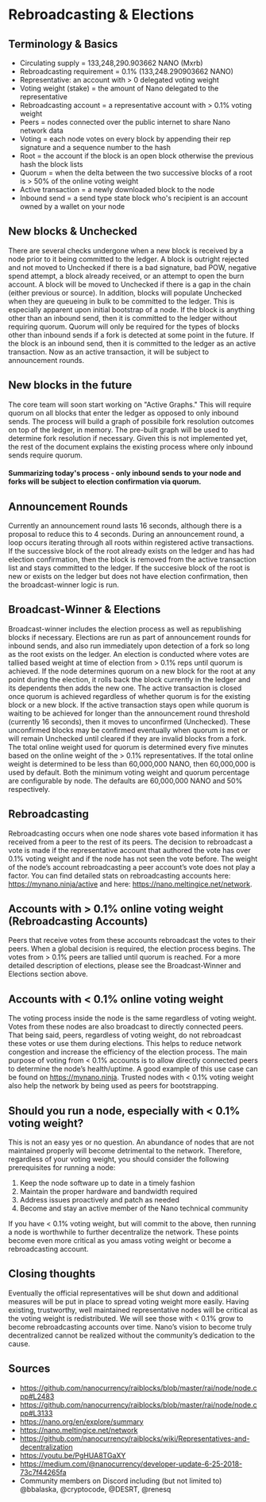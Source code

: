 # Rebroadcasting & Elections
 
## Terminology & Basics
* Circulating supply = 133,248,290.903662 NANO (Mxrb)
* Rebroadcasting requirement = 0.1% (133,248.290903662 NANO)
* Representative: an account with > 0 delegated voting weight
* Voting weight (stake) = the amount of Nano delegated to the representative
* Rebroadcasting account = a representative account with > 0.1% voting weight
* Peers = nodes connected over the public internet to share Nano network data
* Voting = each node votes on every block by appending their rep signature and a sequence number to the hash
* Root = the account if the block is an open block otherwise the previous hash the block lists
* Quorum = when the delta between the two successive blocks of a root is > 50% of the online voting weight
* Active transaction = a newly downloaded block to the node
* Inbound send = a send type state block who's recipient is an account owned by a wallet on your node

## New blocks & Unchecked
There are several checks undergone when a new block is received by a node prior to it being committed to the ledger.
A block is outright rejected and not moved to Unchecked if there is a bad signature, bad POW, negative spend attempt, a block already received, or an attempt to open the burn account.
A block will be moved to Unchecked if there is a gap in the chain (either previous or source).
In addition, blocks will populate Unchecked when they are queueing in bulk to be committed to the ledger. 
This is especially apparent upon initial bootstrap of a node.
If the block is anything other than an inbound send, then it is committed to the ledger without requiring quorum.
Quorum will only be required for the types of blocks other than inbound sends if a fork is detected at some point in the future. 
If the block is an inbound send, then it is committed to the ledger as an active transaction.
Now as an active transaction, it will be subject to announcement rounds.

## New blocks in the future
The core team will soon start working on "Active Graphs."
This will require quorum on all blocks that enter the ledger as opposed to only inbound sends.
The process will build a graph of possibile fork resolution outcomes on top of the ledger, in memory.
The pre-built graph will be used to determine fork resolution if necessary.
Given this is not implemented yet, the rest of the document explains the existing process where only inbound sends require quorum.

#### Summarizing today's process - only inbound sends to your node and forks will be subject to election confirmation via quorum.

## Announcement Rounds
Currently an announcement round lasts 16 seconds, although there is a proposal to reduce this to 4 seconds.
During an announcement round, a loop occurs iterating through all roots within registered active transactions. 
If the successive block of the root already exists on the ledger and has had election confirmation, then the block is removed from the active transaction list and stays committed to the ledger. 
If the succesive block of the root is new or exists on the ledger but does not have election confirmation, then the broadcast-winner logic is run.

## Broadcast-Winner & Elections
Broadcast-winner includes the election process as well as republishing blocks if necessary. 
Elections are run as part of announcement rounds for inbound sends, and also run immediately upon detection of a fork so long as the root exists on the ledger.
An election is conducted where votes are tallied based weight at time of election from > 0.1% reps until quorum is achieved. 
If the node determines quorum on a new block for the root at any point during the election, it rolls back the block currently in the ledger and its dependents then adds the new one. 
The active transaction is closed once quorum is achieved regardless of whether quorum is for the existing block or a new block. 
If the active transaction stays open while quorum is waiting to be achieved for longer than the announcement round threshold (currently 16 seconds), then it moves to unconfirmed (Unchecked). 
These unconfirmed blocks may be confirmed eventually when quorum is met or will remain Unchecked until cleared if they are invalid blocks from a fork.
The total online weight used for quorum is determined every five minutes based on the online weight of the > 0.1% representatives. 
If the total online weight is determined to be less than 60,000,000 NANO, then 60,000,000 is used by default. 
Both the minimum voting weight and quorum percentage are configurable by node. 
The defaults are 60,000,000 NANO and 50% respectively.

## Rebroadcasting
Rebroadcasting occurs when one node shares vote based information it has received from a peer to the rest of its peers. 
The decision to rebroadcast a vote is made if the representative account that authored the vote has over 0.1% voting weight and if the node has not seen the vote before. 
The weight of the node’s account rebroadcasting a peer account’s vote does not play a factor. 
You can find detailed stats on rebroadcasting accounts here: https://mynano.ninja/active and here: https://nano.meltingice.net/network.
 
## Accounts with > 0.1% online voting weight (Rebroadcasting Accounts)
Peers that receive votes from these accounts rebroadcast the votes to their peers. 
When a global decision is required, the election process begins. 
The votes from > 0.1% peers are tallied until quorum is reached. 
For a more detailed description of elections, please see the Broadcast-Winner and Elections section above.

## Accounts with < 0.1% online voting weight
The voting process inside the node is the same regardless of voting weight. 
Votes from these nodes are also broadcast to directly connected peers. 
That being said, peers, regardless of voting weight, do not rebroadcast these votes or use them during elections. 
This helps to reduce network congestion and increase the efficiency of the election process. 
The main purpose of voting from < 0.1% accounts is to allow directly connected peers to determine the node’s health/uptime. 
A good example of this use case can be found on https://mynano.ninja.
Trusted nodes with < 0.1% voting weight also help the network by being used as peers for bootstrapping.

## Should you run a node, especially with < 0.1% voting weight?
This is not an easy yes or no question. 
An abundance of nodes that are not maintained properly will become detrimental to the network. 
Therefore, regardless of your voting weight, you should consider the following prerequisites for running a node:

1. Keep the node software up to date in a timely fashion
2. Maintain the proper hardware and bandwidth required
3. Address issues proactively and patch as needed
4. Become and stay an active member of the Nano technical community

If you have < 0.1% voting weight, but will commit to the above, then running a node is worthwhile to further decentralize the network. 
These points become even more critical as you amass voting weight or become a rebroadcasting account. 

## Closing thoughts
Eventually the official representatives will be shut down and additional measures will be put in place to spread voting weight more easily. 
Having existing, trustworthy, well maintained representative nodes will be critical as the voting weight is redistributed. 
We will see those with < 0.1% grow to become rebroadcasting accounts over time. 
Nano’s vision to become truly decentralized cannot be realized without the community’s dedication to the cause.

## Sources
* https://github.com/nanocurrency/raiblocks/blob/master/rai/node/node.cpp#L2483
* https://github.com/nanocurrency/raiblocks/blob/master/rai/node/node.cpp#L3133
* https://nano.org/en/explore/summary
* https://nano.meltingice.net/network
* https://github.com/nanocurrency/raiblocks/wiki/Representatives-and-decentralization
* https://youtu.be/PgHUA8TGaXY
* https://medium.com/@nanocurrency/developer-update-6-25-2018-73c7f44265fa
* Community members on Discord including (but not limited to) @bbalaska, @cryptocode, @DESRT, @renesq
